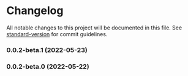 # Changelog

All notable changes to this project will be documented in this file. See [standard-version](https://github.com/conventional-changelog/standard-version) for commit guidelines.

### 0.0.2-beta.1 (2022-05-23)

### 0.0.2-beta.0 (2022-05-22)

